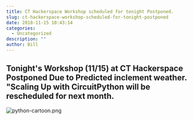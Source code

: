 ```yaml
---
title: CT Hackerspace Workshop scheduled for tonight Postponed.
slug: ct-hackerspace-workshop-scheduled-for-tonight-postponed
date: 2018-11-15 10:43:14
categories:
  - Uncategorized
description: ""
author: Bill
---
```



## Tonight's Workshop (11/15) at CT Hackerspace Postponed Due to Predicted inclement weather. "Scaling Up with CircuitPython will be rescheduled for next month.

![python-cartoon.png](/uploads/2018/11/python-cartoon.png)
